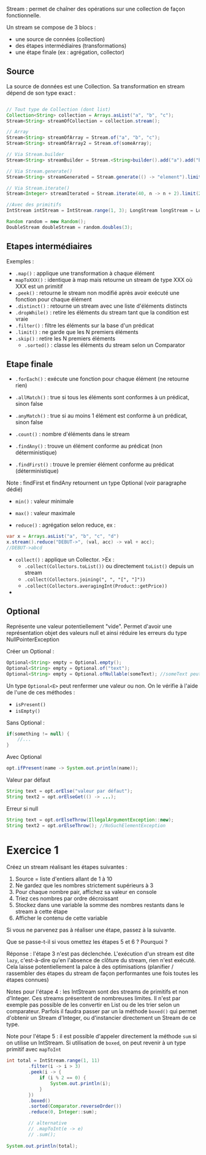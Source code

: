Stream : permet de chaîner des opérations sur une collection de façon fonctionnelle.

Un stream se compose de 3 blocs :
- une source de connées (collection)
- des étapes intermédiaires (transformations)
- une étape finale (ex : agrégation, collector)

## Source

La source de données est une Collection. Sa transformation en stream dépend de son type exact :

```java

// Tout type de Collection (dont list)
Collection<String> collection = Arrays.asList("a", "b", "c");
Stream<String> streamOfCollection = collection.stream();

// Array
Stream<String> streamOfArray = Stream.of("a", "b", "c");
Stream<String> streamOfArray2 = Stream.of(someArray);

// Via Stream.builder
Stream<String> streamBuilder = Stream.<String>builder().add("a").add("b").add("c").build();

// Via Stream.generate()
Stream<String> streamGenerated = Stream.generate(() -> "element").limit(10);

// Via Stream.iterate()
Stream<Integer> streamIterated = Stream.iterate(40, n -> n + 2).limit(20);

//Avec des primitifs
IntStream intStream = IntStream.range(1, 3); LongStream longStream = LongStream.rangeClosed(1, 3);

Random random = new Random();
DoubleStream doubleStream = random.doubles(3);
```

## Etapes intermédiaires

Exemples :

- `.map()`  : applique une transformation à chaque élément
- `mapToXXX()` : identique à map mais retourne un stream de type XXX où XXX est un primitif
- `.peek()`  : retourne le stream non modifié après avoir exécuté une fonction pour chaque élément
- `.distinct()` : retourne un stream avec une liste d'éléments distincts
- `.dropWhile()` : retire les éléments du stream tant que la condition est vraie
- `.filter()` : filtre les éléments sur la base d'un prédicat
- `.limit()` : ne garde que les N premiers éléments
- `.skip()` : retire les N premiers éléments
	- `.sorted()` : classe les éléments du stream selon un Comparator

## Etape finale

- `.forEach()` : exécute une fonction pour chaque élément (ne retourne rien)

- `.allMatch()` : true si tous les éléments sont conformes à un prédicat, sinon false
- `.anyMatch()` : true si au moins 1 élément est conforme à un prédicat, sinon false

- `.count()` : nombre d'éléments dans le stream
- `.findAny()` : trouve un élément conforme au prédicat (non déterministique)
- `.findFirst()` : trouve le premier élément conforme au prédicat (déterministique)

Note : findFirst et findAny retournent un type Optional (voir paragraphe dédié)

- `min()` : valeur minimale
- `max()` : valeur maximale

- `reduce()` : agrégation selon reduce, ex : 
```java
var x = Arrays.asList("a", "b", "c", "d")
x.stream().reduce("DEBUT->", (val, acc) -> val + acc);
//DEBUT->abcd
```

- `collect()` : applique un Collector. >Ex :
	- `.collect(Collectors.toList())` ou directement `toList()` depuis un stream
	- `.collect(Collectors.joining(", ", "[", "]"))`
	- `.collect(Collectors.averagingInt(Product::getPrice))`
- 


## Optional

Représente une valeur potentiellement "vide". Permet d'avoir une représentation objet des valeurs null et ainsi réduire les erreurs du type NullPointerException

Créer un Optional :
```java
Optional<String> empty = Optional.empty();
Optional<String> empty = Optional.of("text");
Optional<String> empty = Optional.ofNullable(someText); //someText peut être null
```

Un type `Optional<E>` peut renfermer une valeur ou non. On le vérifie à l'aide de l'une de ces méthodes :
- `isPresent()`
- `isEmpty()`

Sans Optional :

```java
if(something != null) {
	//...
}
```

Avec Optional

```java
opt.ifPresent(name -> System.out.println(name));
```

Valeur par défaut

```java
String text = opt.orElse("valeur par défaut");
String text2 = opt.orElseGet(() -> ...);
```

Erreur si null

```java
String text = opt.orElseThrow(IllegalArgumentException::new);
String text2 = opt.orElseThrow(); //NoSuchElementException
```

# Exercice 1

Créez un stream réalisant les étapes suivantes :

1) Source = liste d'entiers allant de 1 à 10
2) Ne gardez que les nombres strictement supérieurs à 3
3) Pour chaque nombre pair, affichez sa valeur en console
4) Triez ces nombres par ordre décroissant
5) Stockez dans une variable la somme des nombres restants dans le stream à cette étape
6) Afficher le contenu de cette variable

Si vous ne parvenez pas à réaliser une étape, passez à la suivante.

Que se passe-t-il si vous omettez les étapes 5 et 6 ? Pourquoi ?


Réponse : l'étape 3 n'est pas déclenchée. L'exécution d'un stream est dite `lazy`, c'est-à-dire qu'en l'absence de clôture du stream, rien n'est exécuté. Cela laisse potentiellement la palce à des optimisations (planifier / rassembler des étapes du stream de façon performantes une fois toutes les étapes connues)

Notes pour l'étape 4 : les IntStream sont des streams de primitifs et non d'Integer. Ces streams présentent de nombreuses limites. Il n'est par exemple pas possible de les convertir en List ou de les trier selon un comparateur. Parfois il faudra passer par un la méthode `boxed()` qui permet d'obtenir un Stream d'Integer, ou d'instancier directement un Stream de ce type.

Note pour l'étape 5 : il est possible d'appeler directement la méthode `sum` si on utilise un IntStream. Si utilisation de `boxed`, on peut revenir à un type primitif avec `mapToInt`


```java
int total = IntStream.range(1, 11)  
        .filter(i -> i > 3)  
        .peek(i -> {  
            if (i % 2 == 0) {  
                System.out.println(i);  
            }  
        })  
        .boxed()  
        .sorted(Comparator.reverseOrder())  
        .reduce(0, Integer::sum);

		// alternative
        // .mapToInt(e -> e)  
        // .sum();  
  
System.out.println(total);
```